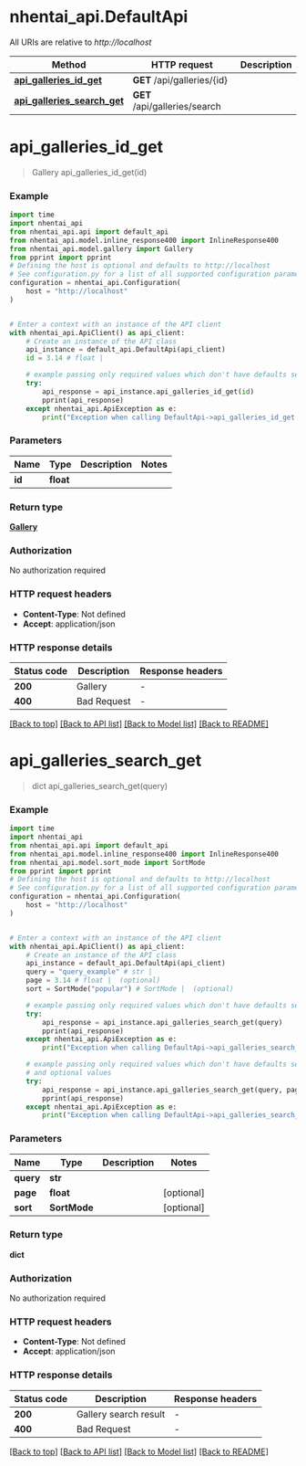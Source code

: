 # nhentai_api.DefaultApi

All URIs are relative to *http://localhost*

Method | HTTP request | Description
------------- | ------------- | -------------
[**api_galleries_id_get**](DefaultApi.md#api_galleries_id_get) | **GET** /api/galleries/{id} | 
[**api_galleries_search_get**](DefaultApi.md#api_galleries_search_get) | **GET** /api/galleries/search | 


# **api_galleries_id_get**
> Gallery api_galleries_id_get(id)



### Example

```python
import time
import nhentai_api
from nhentai_api.api import default_api
from nhentai_api.model.inline_response400 import InlineResponse400
from nhentai_api.model.gallery import Gallery
from pprint import pprint
# Defining the host is optional and defaults to http://localhost
# See configuration.py for a list of all supported configuration parameters.
configuration = nhentai_api.Configuration(
    host = "http://localhost"
)


# Enter a context with an instance of the API client
with nhentai_api.ApiClient() as api_client:
    # Create an instance of the API class
    api_instance = default_api.DefaultApi(api_client)
    id = 3.14 # float | 

    # example passing only required values which don't have defaults set
    try:
        api_response = api_instance.api_galleries_id_get(id)
        pprint(api_response)
    except nhentai_api.ApiException as e:
        print("Exception when calling DefaultApi->api_galleries_id_get: %s\n" % e)
```


### Parameters

Name | Type | Description  | Notes
------------- | ------------- | ------------- | -------------
 **id** | **float**|  |

### Return type

[**Gallery**](Gallery.md)

### Authorization

No authorization required

### HTTP request headers

 - **Content-Type**: Not defined
 - **Accept**: application/json


### HTTP response details
| Status code | Description | Response headers |
|-------------|-------------|------------------|
**200** | Gallery |  -  |
**400** | Bad Request |  -  |

[[Back to top]](#) [[Back to API list]](../README.md#documentation-for-api-endpoints) [[Back to Model list]](../README.md#documentation-for-models) [[Back to README]](../README.md)

# **api_galleries_search_get**
> dict api_galleries_search_get(query)



### Example

```python
import time
import nhentai_api
from nhentai_api.api import default_api
from nhentai_api.model.inline_response400 import InlineResponse400
from nhentai_api.model.sort_mode import SortMode
from pprint import pprint
# Defining the host is optional and defaults to http://localhost
# See configuration.py for a list of all supported configuration parameters.
configuration = nhentai_api.Configuration(
    host = "http://localhost"
)


# Enter a context with an instance of the API client
with nhentai_api.ApiClient() as api_client:
    # Create an instance of the API class
    api_instance = default_api.DefaultApi(api_client)
    query = "query_example" # str | 
    page = 3.14 # float |  (optional)
    sort = SortMode("popular") # SortMode |  (optional)

    # example passing only required values which don't have defaults set
    try:
        api_response = api_instance.api_galleries_search_get(query)
        pprint(api_response)
    except nhentai_api.ApiException as e:
        print("Exception when calling DefaultApi->api_galleries_search_get: %s\n" % e)

    # example passing only required values which don't have defaults set
    # and optional values
    try:
        api_response = api_instance.api_galleries_search_get(query, page=page, sort=sort)
        pprint(api_response)
    except nhentai_api.ApiException as e:
        print("Exception when calling DefaultApi->api_galleries_search_get: %s\n" % e)
```


### Parameters

Name | Type | Description  | Notes
------------- | ------------- | ------------- | -------------
 **query** | **str**|  |
 **page** | **float**|  | [optional]
 **sort** | **SortMode**|  | [optional]

### Return type

**dict**

### Authorization

No authorization required

### HTTP request headers

 - **Content-Type**: Not defined
 - **Accept**: application/json


### HTTP response details
| Status code | Description | Response headers |
|-------------|-------------|------------------|
**200** | Gallery search result |  -  |
**400** | Bad Request |  -  |

[[Back to top]](#) [[Back to API list]](../README.md#documentation-for-api-endpoints) [[Back to Model list]](../README.md#documentation-for-models) [[Back to README]](../README.md)


